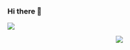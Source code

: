 ### Hi there 👋

![](https://komarev.com/ghpvc/?username=workframes)

<p align = "center"><img src = "https://github-widgetbox.vercel.app/api/profile?username=workframes&data=followers,repositories,stars,commits"></p>

